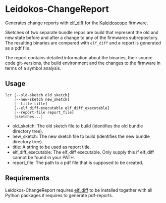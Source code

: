 # Leidokos-ChangeReport

Generates change reports with [elf_diff](https://github.com/CapeLeidokos/elf_diff) for the [Kaleidoscope](https://github.com/keyboardio/Kaleidoscope) firmware.

Sketches of two separate bundle repos are build that represent the old
and new state before and after a change to any of the firmwares subrepository. The resulting binaries are compared with `elf_diff`
and a report is generated as a pdf file.

The report contains detailed information about the binaries, their source code git-versions, the build environment and the changes to the firmware in terms of a symbol analysis.

## Usage

```
lcr [--old-sketch old_sketch]
    [--new-sketch new_sketch]
    [--title title]
    [--elf_diff-executable elf_diff_executable]
    [--report-file report_file]
    [sketches...]
```

* old_sketch: The old sketch file to build (identifies the old bundle directory tree).
* new_sketch: The new sketch file to build (identifies the new bundle directory tree).
* title: A string to be used as report title.
* elf_diff_executable: The elf_diff executable. Only supply this if elf_diff cannot be found in your PATH.
* report_file: The path to a pdf file that is supposed to be created.

## Requirements

Leidokos-ChangeReport requires [elf_diff](https://github.com/CapeLeidokos/elf_diff) to be installed together with all Python packages it requires to generate pdf-reports.
